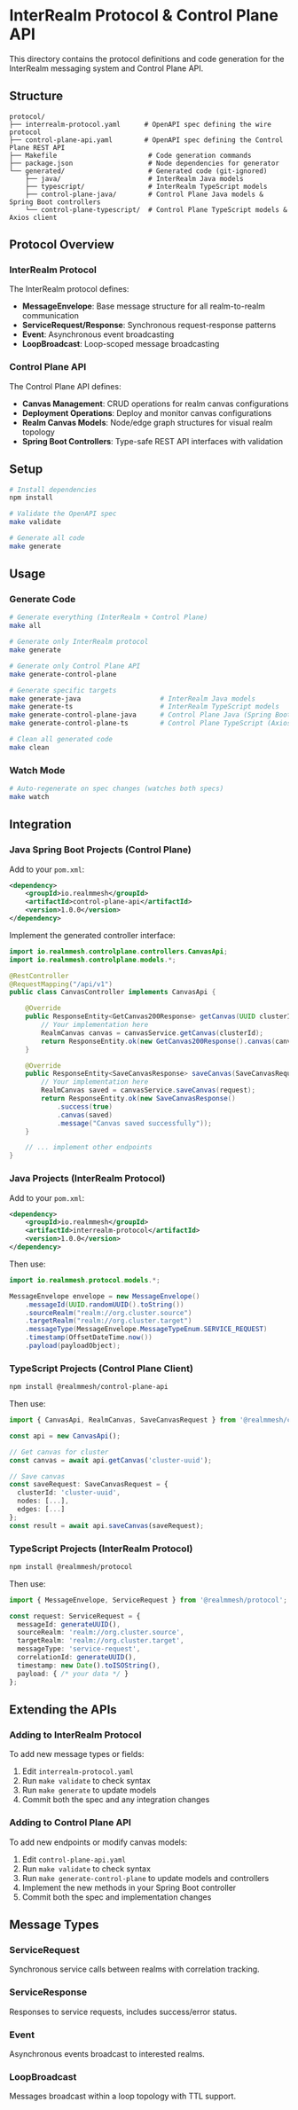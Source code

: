 # InterRealm Protocol & Control Plane API

This directory contains the protocol definitions and code generation for the InterRealm messaging system and Control Plane API.

## Structure

```
protocol/
├── interrealm-protocol.yaml      # OpenAPI spec defining the wire protocol
├── control-plane-api.yaml        # OpenAPI spec defining the Control Plane REST API
├── Makefile                       # Code generation commands
├── package.json                   # Node dependencies for generator
└── generated/                     # Generated code (git-ignored)
    ├── java/                      # InterRealm Java models
    ├── typescript/                # InterRealm TypeScript models
    ├── control-plane-java/        # Control Plane Java models & Spring Boot controllers
    └── control-plane-typescript/  # Control Plane TypeScript models & Axios client
```

## Protocol Overview

### InterRealm Protocol
The InterRealm protocol defines:
- **MessageEnvelope**: Base message structure for all realm-to-realm communication
- **ServiceRequest/Response**: Synchronous request-response patterns
- **Event**: Asynchronous event broadcasting
- **LoopBroadcast**: Loop-scoped message broadcasting

### Control Plane API
The Control Plane API defines:
- **Canvas Management**: CRUD operations for realm canvas configurations
- **Deployment Operations**: Deploy and monitor canvas configurations
- **Realm Canvas Models**: Node/edge graph structures for visual realm topology
- **Spring Boot Controllers**: Type-safe REST API interfaces with validation

## Setup

```bash
# Install dependencies
npm install

# Validate the OpenAPI spec
make validate

# Generate all code
make generate
```

## Usage

### Generate Code

```bash
# Generate everything (InterRealm + Control Plane)
make all

# Generate only InterRealm protocol
make generate

# Generate only Control Plane API
make generate-control-plane

# Generate specific targets
make generate-java                    # InterRealm Java models
make generate-ts                      # InterRealm TypeScript models
make generate-control-plane-java      # Control Plane Java (Spring Boot)
make generate-control-plane-ts        # Control Plane TypeScript (Axios)

# Clean all generated code
make clean
```

### Watch Mode

```bash
# Auto-regenerate on spec changes (watches both specs)
make watch
```

## Integration

### Java Spring Boot Projects (Control Plane)

Add to your `pom.xml`:
```xml
<dependency>
    <groupId>io.realmmesh</groupId>
    <artifactId>control-plane-api</artifactId>
    <version>1.0.0</version>
</dependency>
```

Implement the generated controller interface:
```java
import io.realmmesh.controlplane.controllers.CanvasApi;
import io.realmmesh.controlplane.models.*;

@RestController
@RequestMapping("/api/v1")
public class CanvasController implements CanvasApi {

    @Override
    public ResponseEntity<GetCanvas200Response> getCanvas(UUID clusterId) {
        // Your implementation here
        RealmCanvas canvas = canvasService.getCanvas(clusterId);
        return ResponseEntity.ok(new GetCanvas200Response().canvas(canvas));
    }

    @Override
    public ResponseEntity<SaveCanvasResponse> saveCanvas(SaveCanvasRequest request) {
        // Your implementation here
        RealmCanvas saved = canvasService.saveCanvas(request);
        return ResponseEntity.ok(new SaveCanvasResponse()
            .success(true)
            .canvas(saved)
            .message("Canvas saved successfully"));
    }

    // ... implement other endpoints
}
```

### Java Projects (InterRealm Protocol)

Add to your `pom.xml`:
```xml
<dependency>
    <groupId>io.realmmesh</groupId>
    <artifactId>interrealm-protocol</artifactId>
    <version>1.0.0</version>
</dependency>
```

Then use:
```java
import io.realmmesh.protocol.models.*;

MessageEnvelope envelope = new MessageEnvelope()
    .messageId(UUID.randomUUID().toString())
    .sourceRealm("realm://org.cluster.source")
    .targetRealm("realm://org.cluster.target")
    .messageType(MessageEnvelope.MessageTypeEnum.SERVICE_REQUEST)
    .timestamp(OffsetDateTime.now())
    .payload(payloadObject);
```

### TypeScript Projects (Control Plane Client)

```bash
npm install @realmmesh/control-plane-api
```

Then use:
```typescript
import { CanvasApi, RealmCanvas, SaveCanvasRequest } from '@realmmesh/control-plane-api';

const api = new CanvasApi();

// Get canvas for cluster
const canvas = await api.getCanvas('cluster-uuid');

// Save canvas
const saveRequest: SaveCanvasRequest = {
  clusterId: 'cluster-uuid',
  nodes: [...],
  edges: [...]
};
const result = await api.saveCanvas(saveRequest);
```

### TypeScript Projects (InterRealm Protocol)

```bash
npm install @realmmesh/protocol
```

Then use:
```typescript
import { MessageEnvelope, ServiceRequest } from '@realmmesh/protocol';

const request: ServiceRequest = {
  messageId: generateUUID(),
  sourceRealm: 'realm://org.cluster.source',
  targetRealm: 'realm://org.cluster.target',
  messageType: 'service-request',
  correlationId: generateUUID(),
  timestamp: new Date().toISOString(),
  payload: { /* your data */ }
};
```

## Extending the APIs

### Adding to InterRealm Protocol

To add new message types or fields:

1. Edit `interrealm-protocol.yaml`
2. Run `make validate` to check syntax
3. Run `make generate` to update models
4. Commit both the spec and any integration changes

### Adding to Control Plane API

To add new endpoints or modify canvas models:

1. Edit `control-plane-api.yaml`
2. Run `make validate` to check syntax
3. Run `make generate-control-plane` to update models and controllers
4. Implement the new methods in your Spring Boot controller
5. Commit both the spec and implementation changes

## Message Types

### ServiceRequest
Synchronous service calls between realms with correlation tracking.

### ServiceResponse
Responses to service requests, includes success/error status.

### Event
Asynchronous events broadcast to interested realms.

### LoopBroadcast
Messages broadcast within a loop topology with TTL support.